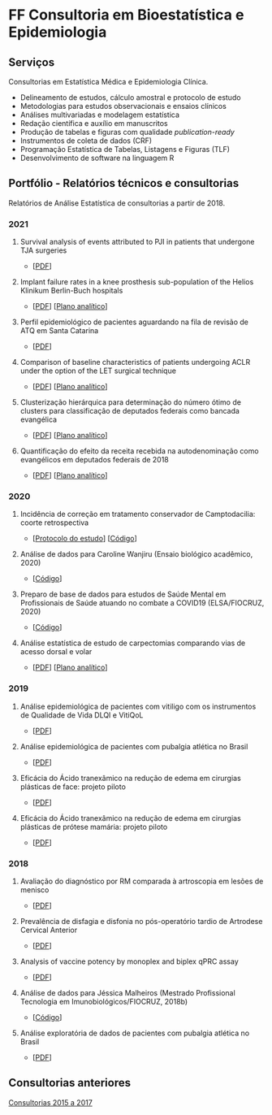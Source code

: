 # FF Consultoria em Bioestatística e Epidemiologia

## Serviços

Consultorias em Estatística Médica e Epidemiologia Clínica.

- Delineamento de estudos, cálculo amostral e protocolo de estudo
- Metodologias para estudos observacionais e ensaios clínicos
- Análises multivariadas e modelagem estatística
- Redação científica e auxílio em manuscritos
- Produção de tabelas e figuras com qualidade *publication-ready*
- Instrumentos de coleta de dados (CRF)
- Programação Estatística de Tabelas, Listagens e Figuras (TLF)
- Desenvolvimento de software na linguagem R

## Portfólio - Relatórios técnicos e consultorias

Relatórios de Análise Estatística de consultorias a partir de 2018.
<!-- Em algumas consultorias a interpretação dos resultados foi comunicada em reunião, sem a emissão de relatório formal. -->
<!-- Nesses casos, o link mostra apenas os resultados brutos (tabelas e figuras). -->

<!-- 1. title -->
<!--     - [[PDF][SAR-yyyy-NNN-pdf]] -->
<!--     [[Plano analítico][SAR-yyyy-NNN-sap]] -->


### 2021

1. Survival analysis of events attributed to PJI in patients that undergone TJA surgeries
    - [[PDF][SAR-2021-001-pdf]]

1. Implant failure rates in a knee prosthesis sub-population of the Helios Klinikum Berlin-Buch hospitals
    - [[PDF][SAR-2021-002-pdf]]
	[[Plano analítico][SAR-2021-002-sap]]

1. Perfil epidemiológico de pacientes aguardando na fila de revisão de ATQ em Santa Catarina
   - [[PDF][SAR-2021-003-pdf]]

1. Comparison of baseline characteristics of patients undergoing ACLR under the option of the LET surgical technique
    - [[PDF][SAR-2021-004-pdf]]
    [[Plano analítico][SAR-2021-004-sap]]

1. Clusterização hierárquica para determinação do número ótimo de clusters para classificação de deputados federais como bancada evangélica
    - [[PDF][SAR-2021-011-pdf]]
    [[Plano analítico][SAR-2021-011-sap]]

1. Quantificação do efeito da receita recebida na autodenominação como evangélicos em deputados federais de 2018
    - [[PDF][SAR-2021-012-pdf]]
    [[Plano analítico][SAR-2021-012-sap]]

<!-- 1. title -->
<!--     - [[PDF][SAR-2021-006-pdf]] -->
<!--     [[Plano analítico][SAR-2021-006-sap]] -->

<!-- 1. Incidence rates of scorpion accidents in Urban Planning Areas of Americana/SP in 1998-2018 -->
<!--     - [[PDF][SAR-2021-007-pdf]] -->
<!--     [[Plano analítico][SAR-2021-007-sap]] -->

<!-- 1. title -->
<!--     - [[PDF][SAR-2021-008-pdf]] -->
<!--     [[Plano analítico][SAR-2021-008-sap]] -->

<!-- 1. title -->
<!--     - [[PDF][SAR-2021-009-pdf]] -->
<!--     [[Plano analítico][SAR-2021-009-sap]] -->

<!-- 1. title -->
<!--     - [[PDF][SAR-2021-010-pdf]] -->
<!--     [[Plano analítico][SAR-2021-010-sap]] -->

<!-- 1. Eficácia da técnica anestésica de bloqueio quadrado lombar na redução da dor pós operatória em colecistectomias videolaparoscópicas -->
<!--     - [[PDF][SAR-2021-013-pdf]] -->
<!--     [[Plano analítico][SAR-2021-013-sap]] -->

### 2020

1. Incidência de correção em tratamento conservador de Camptodacilia: coorte retrospectiva
    - [[Protocolo do estudo][SAR-2020-004-PROT]]
    [[Código][SAR-2020-004-repo]]

1. Análise de dados para Caroline Wanjiru (Ensaio biológico acadêmico, 2020)
    - [[Código][SAR-2020-003-repo]]

1. Preparo de base de dados para estudos de Saúde Mental em Profissionais de Saúde atuando no combate a COVID19 (ELSA/FIOCRUZ, 2020)
    - [[Código][dataclean-SMPS-covid19]]

1. Análise estatística de estudo de carpectomias comparando vias de acesso dorsal e volar
    - [[PDF][SAR-2020-001-PDF]]
    [[Plano analítico][SAR-2020-001-SAP]]


### 2019

1. Análise epidemiológica de pacientes com vitiligo com os instrumentos de Qualidade de Vida DLQI e VitiQoL
    - [[PDF][SAR-2019-002-pdf]]

1. Análise epidemiológica de pacientes com pubalgia atlética no Brasil
    - [[PDF][SAR-2019-001-pdf]]

1. Eficácia do Ácido tranexâmico na redução de edema em cirurgias plásticas de face: projeto piloto
    - [[PDF][SAR-2019-003-pdf]]

1. Eficácia do Ácido tranexâmico na redução de edema em cirurgias plásticas de prótese mamária: projeto piloto
    - [[PDF][SAR-2019-004-pdf]]


### 2018

1. Avaliação do diagnóstico por RM comparada à artroscopia em lesões de menisco
    - [[PDF][SAR-2018-001-PDF]]

1. Prevalência de disfagia e disfonia no pós-operatório tardio de Artrodese Cervical Anterior
    - [[PDF][SAR-2018-004-PDF]]

1. Analysis of vaccine potency by monoplex and biplex qPRC assay
      - [[PDF][SAR-2018-005-PDF]]

1. Análise de dados para Jéssica Malheiros (Mestrado Profissional Tecnologia em Imunobiológicos/FIOCRUZ, 2018b)
    - [[Código][SAR-2018-006-repo]]

1. Análise exploratória de dados de pacientes com pubalgia atlética no Brasil
      - [[PDF][SAR-2018-003-PDF]]

## Consultorias anteriores

[Consultorias 2015 a 2017](Anteriores.md)

<!-- --- -->

[SAR-2021-001-md]: https://github.com/philsf-biostat/analise_dados_LT_2021/blob/master/report/analise_dados_LT_2021-v01.md
[SAR-2021-001-pdf]: https://docs.google.com/viewer?url=https://github.com/philsf-biostat/SAR-2021-001-LT/raw/master/report/SAR-2021-001-LT-v01.pdf

[SAR-2021-002-md]: https://github.com/philsf-biostat/analise_dados_JF_2021/blob/main/report/analise_dados_JF_2021-v02.md
[SAR-2021-002-pdf]: https://docs.google.com/viewer?url=https://github.com/philsf-biostat/SAR-2021-002-JF/raw/main/report/SAR-2021-002-JF-v02.pdf
[SAR-2021-002-sap]: https://docs.google.com/viewer?url=https://github.com/philsf-biostat/SAR-2021-002-JF/raw/main/report/SAP-2021-002-JF-v01.pdf

[sar-2021-003-md]: https://github.com/philsf-biostat/SAR-2021-003-FP/blob/main/report/SAR-2021-003-FP-v01.md
[sar-2021-003-pdf]: https://docs.google.com/viewer?url=https://github.com/philsf-biostat/SAR-2021-003-FP/raw/main/report/SAR-2021-003-FP-v01.pdf

[sar-2021-004-md]: https://github.com/philsf-biostat/SAR-2021-004-TV/blob/main/report/SAR-2021-004-TV-v02.md
[sar-2021-004-pdf]: https://docs.google.com/viewer?url=https://github.com/philsf-biostat/SAR-2021-004-TV/raw/main/report/SAR-2021-004-TV-v02.pdf
[sar-2021-004-sap]: https://docs.google.com/viewer?url=https://github.com/philsf-biostat/SAR-2021-004-TV/raw/main/report/SAP-2021-004-TV-v02.pdf

[sar-2021-006-pdf]: https://docs.google.com/viewer?url=https://github.com/philsf-biostat/SAR-2021-006-MC/raw/main/report/SAR-2021-006-MC-v01.pdf
[sar-2021-006-sap]: https://docs.google.com/viewer?url=https://github.com/philsf-biostat/SAR-2021-006-MC/raw/main/report/SAP-2021-006-MC-v01.pdf

[sar-2021-007-pdf]: https://docs.google.com/viewer?url=https://github.com/philsf-biostat/SAR-2021-007-JB/raw/main/report/SAR-2021-007-JB-v01.pdf
[sar-2021-007-sap]: https://docs.google.com/viewer?url=https://github.com/philsf-biostat/SAR-2021-007-JB/raw/main/report/SAP-2021-007-JB-v01.pdf

[sar-2021-008-pdf]: https://docs.google.com/viewer?url=https://github.com/philsf-biostat/SAR-2021-008-JB/raw/main/report/SAR-2021-008-JB-v01.pdf
[sar-2021-008-sap]: https://docs.google.com/viewer?url=https://github.com/philsf-biostat/SAR-2021-008-JB/raw/main/report/SAP-2021-008-JB-v01.pdf

[sar-2021-009-pdf]: https://docs.google.com/viewer?url=https://github.com/philsf-biostat/SAR-2021-009-JB/raw/main/report/SAR-2021-009-JB-v01.pdf
[sar-2021-009-sap]: https://docs.google.com/viewer?url=https://github.com/philsf-biostat/SAR-2021-009-JB/raw/main/report/SAP-2021-009-JB-v01.pdf

[sar-2021-010-pdf]: https://docs.google.com/viewer?url=https://github.com/philsf-biostat/SAR-2021-010-JB/raw/main/report/SAR-2021-010-JB-v01.pdf
[sar-2021-010-sap]: https://docs.google.com/viewer?url=https://github.com/philsf-biostat/SAR-2021-010-JB/raw/main/report/SAP-2021-010-JB-v01.pdf

[sar-2021-011-pdf]: https://docs.google.com/viewer?url=https://github.com/philsf-biostat/SAR-2021-011-JG/raw/main/report/SAR-2021-011-JG-v01.pdf
[sar-2021-011-sap]: https://docs.google.com/viewer?url=https://github.com/philsf-biostat/SAR-2021-011-JG/raw/main/report/SAP-2021-011-JG-v01.pdf

[sar-2021-012-pdf]: https://docs.google.com/viewer?url=https://github.com/philsf-biostat/SAR-2021-012-JG/raw/main/report/SAR-2021-012-JG-v01.pdf
[sar-2021-012-sap]: https://docs.google.com/viewer?url=https://github.com/philsf-biostat/SAR-2021-012-JG/raw/main/report/SAP-2021-012-JG-v01.pdf

[sar-2021-013-pdf]: https://docs.google.com/viewer?url=https://github.com/philsf-biostat/SAR-2021-013-VB/raw/main/report/SAR-2021-013-VB-v01.pdf
[sar-2021-013-sap]: https://docs.google.com/viewer?url=https://github.com/philsf-biostat/SAR-2021-013-VB/raw/main/report/SAP-2021-013-VB-v01.pdf

[sar-2020-001-md]: https://github.com/philsf-biostat/SAR-2020-001-DM/blob/master/report/SAR-2020-001-DM-v01.md
[sar-2020-001-pdf]: https://docs.google.com/viewer?url=https://github.com/philsf-biostat/SAR-2020-001-DM/raw/master/report/SAR-2020-001-DM-v01.pdf
[sar-2020-001-sap]: https://docs.google.com/viewer?url=https://github.com/philsf-biostat/SAR-2020-001-DM/raw/master/report/SAP-2020-001-DM-v01.pdf

[dataclean-smps-covid19]: https://github.com/philsf/dataclean-SMPS-covid19

[sar-2020-003-repo]: https://github.com/philsf-biostat/analise_dados_CW_2020

[sar-2020-004-prot]: https://docs.google.com/document/d/1zP3gHyTGvFkuKGh59t9Mqt87xMId9_UE/export?format=pdf
[sar-2020-004-repo]: https://github.com/philsf-biostat/analise_dados_MC_2020

[sar-2019-001-md]: https://github.com/philsf-biostat/SAR-2019-001-RG/blob/master/report/analise_dados_RG_2019-v01.md
[sar-2019-001-pdf]: https://docs.google.com/viewer?url=https://github.com/philsf-biostat/SAR-2019-001-RG/raw/master/report/SAR-2019-001-RG-v01.pdf

[sar-2019-002-md]: https://github.com/philsf-biostat/SAR-2019-002-FC/blob/master/report/SAR-2019-002-FC-v01.md
[sar-2019-002-pdf]: https://docs.google.com/viewer?url=https://github.com/philsf-biostat/SAR-2019-002-FC/raw/master/report/SAR-2019-002-FC-v01.pdf

[sar-2019-003-md]: https://github.com/philsf-biostat/analise_dados_VL_2019a/blob/master/report/analise_dados_VL_2019a-v01.md
[sar-2019-003-pdf]: https://docs.google.com/viewer?url=https://github.com/philsf-biostat/SAR-2019-003-VL/raw/master/report/SAR-2019-003-VL-v01.pdf

[sar-2019-004-md]: https://github.com/philsf-biostat/analise_dados_VL_2019b/blob/master/report/analise_dados_VL_2019b-v01.md
[sar-2019-004-pdf]: https://docs.google.com/viewer?url=https://github.com/philsf-biostat/SAR-2019-004-VL/raw/master/report/SAR-2019-004-VL-v01.pdf

[sar-2018-001-md]: https://github.com/philsf-biostat/SAR-2018-001-AL/blob/master/report/SAR-2018-001-AL-v01.md
[sar-2018-001-pdf]: https://docs.google.com/viewer?url=https://github.com/philsf-biostat/SAR-2018-001-AL/raw/master/report/SAR-2018-001-AL-v01.pdf

[sar-2018-002-repo]: https://github.com/philsf-biostat/SAR-2018-002-RC

[sar-2018-003-md]: https://github.com/philsf-biostat/SAR-2018-003-RG/blob/master/report/analise_dados_RG_2018-v01.md
[sar-2018-003-pdf]: https://docs.google.com/viewer?url=https://github.com/philsf-biostat/SAR-2018-003-RG/raw/master/report/SAR-2018-003-RG-v01.pdf

[sar-2018-004-md]: https://github.com/philsf-biostat/analise_dados_FC_2018a/blob/master/report/analise_dados_FC_2018a-v01.md
[sar-2018-004-pdf]: https://docs.google.com/viewer?url=https://github.com/philsf-biostat/analise_dados_FC_2018a/raw/master/report/analise_dados_FC_2018a-v01.pdf

[sar-2018-005-md]: https://github.com/philsf-biostat/analise_dados_JM_2018a/blob/master/report/analise_dados_JM_2018a-v01.md
[sar-2018-005-pdf]: https://docs.google.com/viewer?url=https://github.com/philsf-biostat/analise_dados_JM_2018a/raw/master/report/analise_dados_JM_2018a-v01.pdf

[sar-2018-006-repo]: https://github.com/philsf-biostat/analise_dados_JM_2018b

